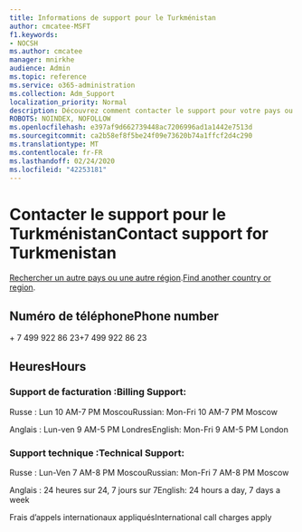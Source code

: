 ```yaml
---
title: Informations de support pour le Turkménistan
author: cmcatee-MSFT
f1.keywords:
- NOCSH
ms.author: cmcatee
manager: mnirkhe
audience: Admin
ms.topic: reference
ms.service: o365-administration
ms.collection: Adm_Support
localization_priority: Normal
description: Découvrez comment contacter le support pour votre pays ou région.
ROBOTS: NOINDEX, NOFOLLOW
ms.openlocfilehash: e397af9d662739448ac7206996ad1a1442e7513d
ms.sourcegitcommit: ca2b58ef8f5be24f09e73620b74a1ffcf2d4c290
ms.translationtype: MT
ms.contentlocale: fr-FR
ms.lasthandoff: 02/24/2020
ms.locfileid: "42253181"
---
```

# <a name="contact-support-for-turkmenistan"></a><span data-ttu-id="877bd-103">Contacter le support pour le Turkménistan</span><span class="sxs-lookup"><span data-stu-id="877bd-103">Contact support for Turkmenistan</span></span>

<span data-ttu-id="877bd-104">[Rechercher un autre pays ou une autre région](../contact-support-for-business-products.md).</span><span class="sxs-lookup"><span data-stu-id="877bd-104">[Find another country or region](../contact-support-for-business-products.md).</span></span>

## <a name="phone-number"></a><span data-ttu-id="877bd-105">Numéro de téléphone</span><span class="sxs-lookup"><span data-stu-id="877bd-105">Phone number</span></span>
<span data-ttu-id="877bd-106">+ 7 499 922 86 23</span><span class="sxs-lookup"><span data-stu-id="877bd-106">+7 499 922 86 23</span></span>

## <a name="hours"></a><span data-ttu-id="877bd-107">Heures</span><span class="sxs-lookup"><span data-stu-id="877bd-107">Hours</span></span>
### <a name="billing-support"></a><span data-ttu-id="877bd-108">Support de facturation :</span><span class="sxs-lookup"><span data-stu-id="877bd-108">Billing Support:</span></span>

<span data-ttu-id="877bd-109">Russe : Lun 10 AM-7 PM Moscou</span><span class="sxs-lookup"><span data-stu-id="877bd-109">Russian: Mon-Fri 10 AM-7 PM Moscow</span></span>

<span data-ttu-id="877bd-110">Anglais : Lun-ven 9 AM-5 PM Londres</span><span class="sxs-lookup"><span data-stu-id="877bd-110">English: Mon-Fri 9 AM-5 PM London</span></span>

### <a name="technical-support"></a><span data-ttu-id="877bd-111">Support technique :</span><span class="sxs-lookup"><span data-stu-id="877bd-111">Technical Support:</span></span>

<span data-ttu-id="877bd-112">Russe : Lun-Ven 7 AM-8 PM Moscou</span><span class="sxs-lookup"><span data-stu-id="877bd-112">Russian: Mon-Fri 7 AM-8 PM Moscow</span></span>

<span data-ttu-id="877bd-113">Anglais : 24 heures sur 24, 7 jours sur 7</span><span class="sxs-lookup"><span data-stu-id="877bd-113">English: 24 hours a day, 7 days a week</span></span>

<span data-ttu-id="877bd-114">Frais d’appels internationaux appliqués</span><span class="sxs-lookup"><span data-stu-id="877bd-114">International call charges apply</span></span>